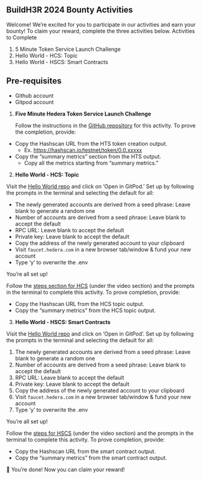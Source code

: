 ## BuildH3R 2024 Bounty Activities

Welcome! We’re excited for you to participate in our activities and earn your bounty! To claim
your reward, complete the three activities below.
Activities to Complete

1. 5 Minute Token Service Launch Challenge
2. Hello World - HCS: Topic
3. Hello World - HSCS: Smart Contracts

## Pre-requisites

- Github account
- Gitpod account

1. **Five Minute Hedera Token Service Launch Challenge**

   Follow the instructions in the [GitHub repository](https://github.com/hedera-dev/five-minute-token-launch-challenge) for this activity. To prove the completion, provide:

- Copy the Hashscan URL from the HTS token creation output.
  - Ex. https://hashscan.io/testnet/token/0.0.xxxxx
- Copy the “summary metrics” section from the HTS output.
  - Copy all the metrics starting from “summary metrics.”

2. **Hello World - HCS: Topic**

Visit the [Hello World repo](https://github.com/hedera-dev/hello-future-world-js?tab=readme-ov-file#hello-future-world---javascript) and click on ‘Open in GitPod.’ Set up by following the prompts in the terminal and selecting the default for all:

- The newly generated accounts are derived from a seed phrase: Leave blank to generate
  a random one
- Number of accounts are derived from a seed phrase: Leave blank to accept the default
- RPC URL: Leave blank to accept the default
- Private key: Leave blank to accept the default
- Copy the address of the newly generated account to your clipboard
- Visit `faucet.hedera.com` in a new browser tab/window & fund your new account
- Type ‘y’ to overwrite the .env

You’re all set up!

Follow the [steps section for HCS](https://github.com/hedera-dev/hello-future-world-js?tab=readme-ov-file#topic-using-hcs) (under the video section) and the prompts in the terminal to complete this activity. To prove completion, provide:

- Copy the Hashscan URL from the HCS topic output.
- Copy the “summary metrics” from the HCS topic output.

3. **Hello World - HSCS: Smart Contracts**

Visit the [Hello World repo](https://github.com/hedera-dev/hello-future-world-js?tab=readme-ov-file#hello-future-world---javascript) and click on ‘Open in GitPod’. Set up by following the prompts in the
terminal and selecting the default for all:

1. The newly generated accounts are derived from a seed phrase: Leave blank to generate
   a random one
2. Number of accounts are derived from a seed phrase: Leave blank to accept the default
3. RPC URL: Leave blank to accept the default
4. Private key: Leave blank to accept the default
5. Copy the address of the newly generated account to your clipboard
6. Visit `faucet.hedera.com` in a new browser tab/window & fund your new account
7. Type ‘y’ to overwrite the .env

You’re all set up!

Follow the [steps for HSCS](https://github.com/hedera-dev/hello-future-world-js?tab=readme-ov-file#smart-contract-using-hscs) (under the video section) and the prompts in the terminal to complete
this activity. To prove completion, provide:

- Copy the Hashscan URL from the smart contract output.
- Copy the “summary metrics” from the smart contract output.

🎉 You’re done! Now you can claim your reward!
